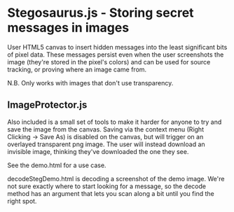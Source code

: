 # Stegosaurus.js - Storing secret messages in images

User HTML5 canvas to insert hidden messages into the least significant bits of pixel data.
These messages persist even when the user screenshots the image (they're stored in the pixel's colors) and can be used for source tracking, or proving where an image came from.

N.B. Only works with images that don't use transparency.

## ImageProtector.js

Also included is a small set of tools to make it harder for anyone to try and save the image from the canvas. Saving via the context menu (Right Clicking -> Save As) is disabled on the canvas, but will trigger on an overlayed transparent png image. The user will instead download an invisible image, thinking they've downloaded the one they see.

See the demo.html for a use case.

decodeStegDemo.html is decoding a screenshot of the demo image. We're not sure exactly where to start looking for a message, so the decode method has an argument that lets you scan along a bit until you find the right spot.

